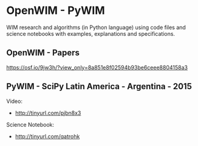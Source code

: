 # OpenWIM - PyWIM

WIM research and algorithms (in Python language) using code files and science notebooks with examples, explanations and specifications.

## OpenWIM - Papers

https://osf.io/9jw3h/?view_only=8a851e8f02594b93be6ceee8804158a3

## PyWIM - SciPy Latin America - Argentina - 2015

Video:

* http://tinyurl.com/pjbn8x3

Science Notebook:

* http://tinyurl.com/qatrohk
